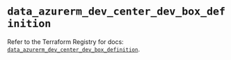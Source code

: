 # `data_azurerm_dev_center_dev_box_definition`

Refer to the Terraform Registry for docs: [`data_azurerm_dev_center_dev_box_definition`](https://registry.terraform.io/providers/hashicorp/azurerm/4.49.0/docs/data-sources/dev_center_dev_box_definition).
